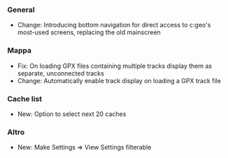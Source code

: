 ### General
- Change: Introducing bottom navigation for direct access to c:geo's most-used screens, replacing the old mainscreen

### Mappa
- Fix: On loading GPX files containing multiple tracks display them as separate, unconnected tracks
- Change: Automatically enable track display on loading a GPX track file

### Cache list
- New: Option to select next 20 caches

### Altro
- New: Make Settings => View Settings filterable
